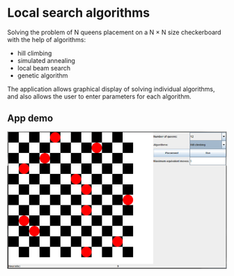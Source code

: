 # Local search algorithms
Solving the problem of N queens placement on a N × N size checkerboard with the help of algorithms:
* hill climbing
* simulated annealing 
* local beam search
* genetic algorithm

The application allows graphical display of solving individual algorithms, and also allows the user to enter parameters for each algorithm.

## App demo
<img src="img.png" alt="alt text1"/>
